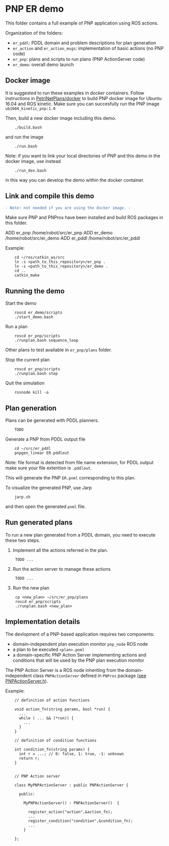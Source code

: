 # PNP ER demo

This folder contains a full example of PNP application using ROS actions.

Organization of the folders:

* `er_pddl`: PDDL domain and problem descriptions for plan generation
* `er_action` and `er_action_msgs`: implementation of basic actions (no PNP code)
* `er_pnp`: plans and scripts to run plans (PNP ActionServer code)
* `er_demo`: overall demo launch

## Docker image

It is suggested to run these examples in docker containers. 
Follow instructions in [PetriNetPlans/docker](/docker) to build 
PNP docker image for Ubuntu 16.04 and ROS kinetic.
Make sure you can succesfully run the PNP image
```ub1604_kinetic_pnp:1.0```


Then, build a new docker image including this demo.

        ./build.bash

and run the image

        ./run.bash

Note: if you want to link your local directories of PNP and this demo in the docker image,
use instead

        ./run_dev.bash

in this way you can develop the demo within the docker container.


## Link and compile this demo

```diff
- Note: not needed if you are using the docker image. -
```

Make sure PNP and PNPros have been installed and build ROS packages in this folder.

ADD er_pnp /home/robot/src/er_pnp
ADD er_demo /home/robot/src/er_demo
ADD er_pddl /home/robot/src/er_pddl

Example:

        cd ~/ros/catkin_ws/src
        ln -s <path_to_this_repository>/er_pnp . 
        ln -s <path_to_this_repository>/er_demo .
        cd ..
        catkin_make


## Running the demo

Start the demo

        roscd er_demo/scripts
        ./start_demo.bash 

Run a plan

        roscd er_pnp/scripts
        ./runplan.bash sequence_loop

Other plans to test available in `er_pnp/plans` folder.

Stop the current plan

        roscd er_pnp/scripts
        ./runplan.bash stop

Quit the simulation

        rosnode kill -a


## Plan generation

Plans can be generated with PDDL planners.


        TODO



Generate a PNP from PDDL output file

        cd ~/src/er_pddl
        pnpgen_linear ER.pddlout

Note: file format is detected from file name extension, for PDDL output
make sure your file extention is ```.pddlout```.

This will generate the PNP ```ER.pnml``` corresponding to this plan.

To visualize the generated PNP, use Jarp

        jarp.sh

and then open the generated ```pnml``` file.



## Run generated plans

To run a new plan generated from a PDDL domain, you need to execute these two steps.

1) Implement all the actions referred in the plan.

        TODO ...

2) Run the action server to manage these actions

        TODO ...

3) Run the new plan

        cp <new_plan> ~/src/er_pnp/plans
        roscd er_pnp/scripts
        ./runplan.bash <new_plan>




## Implementation details

The devlopment of a PNP-based application requires two components:
* domain-independent plan execution monitor `pnp_node` ROS node
* a plan to be executed `<plan>.pnml`
* a domain-specific PNP Action Server implementing actions and conditions 
that will be used by the PNP plan execution monitor

The PNP Action Server is a ROS node inheriting from the domain-independent
class `PNPActionServer` defined in `PNPros` package 
([see PNPActionServer.h](/PNPros/ROS_bridge/pnp_ros/include/pnp_ros/PNPActionServer.h)).

Example:
        
        // definition of action functions

        void action_fn(string params, bool *run) {
          ...
          while ( ... && (*run)) {
            ...
          }
        }

        // definition of condition functions

        int condition_fn(string params) {
          int r = ...; // 0: false, 1: true, -1: unknown
          return r;
        }
        

        // PNP Action server

        class MyPNPActionServer : public PNPActionServer {

          public:

            MyPNPActionServer() : PNPActionServer()  { 
	        
              register_action("action",&action_fn);
              ...
              register_condition("condition",&condition_fn);
              ...
            }

        };





